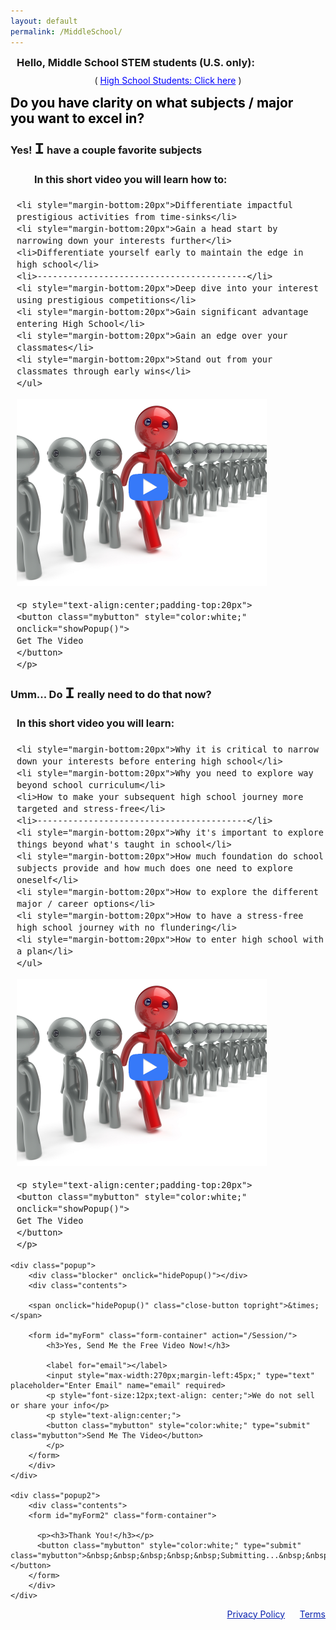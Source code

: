 ```yaml
---
layout: default
permalink: /MiddleSchool/
---
```

<section50short>
<h3 style="margin:10px;">Hello, Middle School STEM students (U.S. only):</h3>
<div class="license" style="text-align:center;font-size:14px;">
    ( <a style="color:blue" href="/HighSchool">High School Students: Click here</a> )
</div> 

<h2 style="margin-top:15px;margin-bottom:0px;color:black">Do you have clarity on what subjects / major <br> you want to excel in?</h2>
<!--h3 style="margin-top:5px;margin-bottom:0px;color:black">- in High School and beyond</h3-->
</section50short>

<section50>
<div class="section50left">
<h3>Yes! <div style="display:inline;font-family:Courier New;font-size:26px;"><b>I</b></div> have a couple favorite subjects</h3>
    <ul class="yes" style="font-size: 16px;padding-left:10px"><h4 style="text-align:left; padding-left:28px">In this short video you will learn how to:</h4>
    
    <li style="margin-bottom:20px">Differentiate impactful prestigious activities from time-sinks</li>
    <li style="margin-bottom:20px">Gain a head start by narrowing down your interests further</li>
    <li>Differentiate yourself early to maintain the edge in high school</li>
    <li>-----------------------------------------</li>
    <li style="margin-bottom:20px">Deep dive into your interest using prestigious competitions</li>
    <li style="margin-bottom:20px">Gain significant advantage entering High School</li>
    <li style="margin-bottom:20px">Gain an edge over your classmates</li>
    <li style="margin-bottom:20px">Stand out from your classmates through early wins</li>
    </ul>
  <img style="width: 400px;" 
   src="/images/StandOut.png" alt="IntroVideo" onclick="showPopup()">

    <p style="text-align:center;padding-top:20px">
    <button class="mybutton" style="color:white;" onclick="showPopup()">
    Get The Video
    </button>
    </p>

</div>

<div class="section50right">
<h3>Umm... Do <div style="display:inline;font-family:Courier New;font-size:26px;"><b>I</b></div> really need to do that now?</h3>
    <ul class="yes" style="font-size: 16px;padding-left:10px"><h4>In this short video you will learn:</h4>
    
    <li style="margin-bottom:20px">Why it is critical to narrow down your interests before entering high school</li>
    <li style="margin-bottom:20px">Why you need to explore way beyond school curriculum</li>
    <li>How to make your subsequent high school journey more targeted and stress-free</li>
    <li>-----------------------------------------</li>
    <li style="margin-bottom:20px">Why it's important to explore things beyond what's taught in school</li>
    <li style="margin-bottom:20px">How much foundation do school subjects provide and how much does one need to explore oneself</li>
    <li style="margin-bottom:20px">How to explore the different major / career options</li>
    <li style="margin-bottom:20px">How to have a stress-free high school journey with no flundering</li>
    <li style="margin-bottom:20px">How to enter high school with a plan</li>
    </ul>

  <img style="width: 400px;" 
   src="/images/StandOut.png" alt="IntroVideo" onclick="showPopup()">

    <p style="text-align:center;padding-top:20px">
    <button class="mybutton" style="color:white;" onclick="showPopup()">
    Get The Video
    </button>
    </p>

</div>

    <div class="popup">
        <div class="blocker" onclick="hidePopup()"></div>
        <div class="contents">

        <span onclick="hidePopup()" class="close-button topright">&times;</span>

        <form id="myForm" class="form-container" action="/Session/">
            <h3>Yes, Send Me the Free Video Now!</h3>

            <label for="email"></label>
            <input style="max-width:270px;margin-left:45px;" type="text" placeholder="Enter Email" name="email" required>
            <p style="font-size:12px;text-align: center;">We do not sell or share your info</p>
            <p style="text-align:center;">
            <button class="mybutton" style="color:white;" type="submit" class="mybutton">Send Me The Video</button>
            </p>
        </form>
        </div>
    </div>

    <div class="popup2">
        <div class="contents">
        <form id="myForm2" class="form-container">

          <p><h3>Thank You!</h3></p>
          <button class="mybutton" style="color:white;" type="submit" class="mybutton">&nbsp;&nbsp;&nbsp;&nbsp;&nbsp;Submitting...&nbsp;&nbsp;&nbsp;&nbsp;&nbsp;</button>
        </form>
        </div>
    </div>

</section50>


<script>
const popup = document.querySelector('.popup');
const popup2 = document.querySelector('.popup2');

function showPopup() {
  popup.classList.add('open');
}
function hidePopup() {
  popup.classList.remove('open');
}

function showPopup2() {
  popup2.classList.add('open');
}

<!-- Google form:
https://medium.com/@dmccoy/how-to-submit-an-html-form-to-google-sheets-without-google-forms-b833952cc175 -->

var $form = $('form#myForm')
const url = 'https://script.google.com/macros/s/AKfycbxqG2lS_HAa1swJ31Xl3F912tJXzk26s0ASB5pwA2IikNo-ojSIF1hC74n88MUHPiZ8/exec'

$("#myForm").submit (function() { 
  showPopup2();
  $.ajax({
    url: url,
    method: "GET",
    dataType: "json",
    data: $form.serializeJSON(),
    async:false
  });
  
  /* .done(alert("Thank you!\n")); */

  document.getElementById("myForm").reset(); 
});

</script>

<div class="license" style="float:right">
<a href="/Privacy" target="_blank" style="color: #0821af;">Privacy Policy</a>
&nbsp;&nbsp;&nbsp;&nbsp;
<a href="/Terms" target="_blank" style="color: #0821af;">Terms</a>
<br>
<br>
</div>
